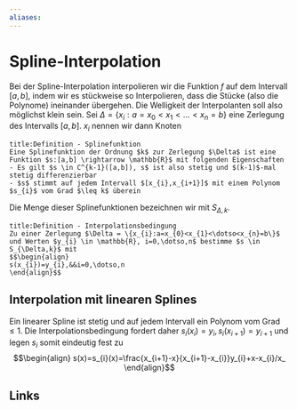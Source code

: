 ```yaml
---
aliases: 
---
```

# Spline-Interpolation 
Bei der Spline-Interpolation interpolieren wir die Funktion $f$ auf dem Intervall $[a,b]$, indem wir es stückweise so Interpolieren, dass die Stücke (also die Polynome) ineinander übergehen. Die Welligkeit der Interpolanten soll also möglichst klein sein. 
Sei $\Delta = \{x_{i}:a=x_{0}<x_{1}<\dotso<x_{n}=b\}$ eine Zerlegung des Intervalls $[a,b]$. $x_{i}$ nennen wir dann Knoten
```ad-abstract
title:Definition - Splinefunktion
Eine Splinefunktion der Ordnung $k$ zur Zerlegung $\Delta$ ist eine Funktion $s:[a,b] \rightarrow \mathbb{R}$ mit folgenden Eigenschaften
- Es gilt $s \in C^{k-1}([a,b]), s$ ist also stetig und $(k-1)$-mal stetig differenzierbar
- $s$ stimmt auf jedem Intervall $[x_{i},x_{i+1}]$ mit einem Polynom $s_{i}$ vom Grad $\leq k$ überein
```
Die Menge dieser Splinefunktionen bezeichnen wir mit $S_{\Delta,k}$.
```ad-abstract
title:Definition - Interpolationsbedingung
Zu einer Zerlegung $\Delta = \{x_{i}:a=x_{0}<x_{1}<\dotso<x_{n}=b\}$ und Werten $y_{i} \in \mathbb{R}, i=0,\dotso,n$ bestimme $s \in S_{\Delta,k}$ mit
$$\begin{align}
s(x_{i})=y_{i},&&i=0,\dotso,n
\end{align}$$
```
## Interpolation mit linearen Splines
Ein linearer Spline ist stetig und auf jedem Intervall ein Polynom vom Grad $\leq 1$. Die Interpolationsbedingung fordert daher $s_{i}(x_{i})=y_{i},s_{i}(x_{i+1})=y_{i+1}$ und legen $s_{i}$ somit eindeutig fest zu
$$\begin{align}
s(x)=s_{i}(x)=\frac{x_{i+1}-x}{x_{i+1}-x_{i}}y_{i}+x-x_{i}/x_
\end{align}$$
## Links